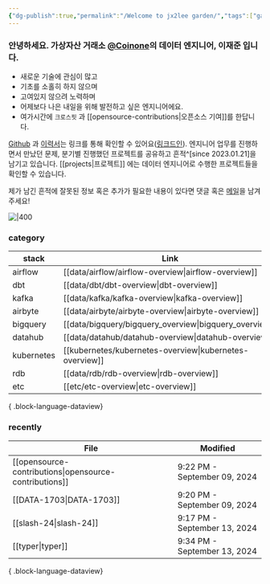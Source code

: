 ```yaml
---
{"dg-publish":true,"permalink":"/Welcome to jx2lee garden/","tags":["gardenEntry"],"dgEnableSearch":true,"noteIcon":"","created":"2023-12-20T00:33:04.000+09:00"}
---
```




### 안녕하세요. 가상자산 거래소 [@Coinone](https://coinone.co.kr/)의 데이터 엔지니어, 이재준 입니다.

- 새로운 기술에 관심이 많고
- 기초를 소홀히 하지 않으며
- 고여있지 않으려 노력하며
- 어제보다 나은 내일을 위해 발전하고 싶은 엔지니어에요.
- 여가시간에 `크로스핏` 과 [[opensource-contributions\|오픈소스 기여]]를 한답니다.


[Github](https://github.com/jx2lee) 과 [이력서](https://github.com/jx2lee/resume/blob/main/resume-kr.pdf)는 링크를 통해 확인할 수 있어요([링크드인](https://www.linkedin.com/in/jx2lee/)). 엔지니어 업무를 진행하면서 만났던 문제, 분기별 진행했던 프로젝트를 공유하고 흔적^[since 2023.01.21]을 남기고 있습니다. [[projects\|프로젝트]] 에는 데이터 엔지니어로 수행한 프로젝트들을 확인할 수 있습니다.

제가 남긴 흔적에 잘못된 정보 혹은 추가가 필요한 내용이 있다면 댓글 혹은 [메일](malito:dev.jaejun.lee.1991@gamil.com)을 남겨주세요!


![|400](https://i.imgur.com/EfyC7Gg.jpeg)

### category
| stack      | Link                                                       |
| ---------- | ---------------------------------------------------------- |
| airflow    | [[data/airflow/airflow-overview\|airflow-overview]]     |
| dbt        | [[data/dbt/dbt-overview\|dbt-overview]]                 |
| kafka      | [[data/kafka/kafka-overview\|kafka-overview]]           |
| airbyte    | [[data/airbyte/airbyte-overview\|airbyte-overview]]     |
| bigquery   | [[data/bigquery/bigquery_overview\|bigquery_overview]]  |
| datahub    | [[data/datahub/datahub-overview\|datahub-overview]]     |
| kubernetes | [[kubernetes/kubernetes-overview\|kubernetes-overview]] |
| rdb        | [[data/rdb/rdb-overview\|rdb-overview]]                 |
| etc        | [[etc/etc-overview\|etc-overview]]                      |

{ .block-language-dataview}


### recently
| File                                                      | Modified                     |
| --------------------------------------------------------- | ---------------------------- |
| [[opensource-contributions\|opensource-contributions]] | 9:22 PM - September 09, 2024 |
| [[DATA-1703\|DATA-1703]]                               | 9:20 PM - September 09, 2024 |
| [[slash-24\|slash-24]]                                 | 9:17 PM - September 13, 2024 |
| [[typer\|typer]]                                       | 9:34 PM - September 13, 2024 |

{ .block-language-dataview}
